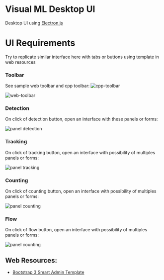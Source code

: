 # Visual ML Desktop UI
Desktop UI using [Electron.js](https://www.electronjs.org/)


# UI Requirements 
Try to replicate similar interface here with tabs or buttons using template in web resources

### Toolbar
See sample web toolbar and cpp toolbar:
![cpp-toolbar](docs/cpp-toolbar.png)

![web-toolbar](docs/web-toolbar.png)

### Detection 
On click of detection button, open an interface with these panels or forms:

![panel detection](docs/panel-detection.png)

### Tracking 
On click of tracking button, open an interface with possibility of multiples panels or forms:

![panel tracking](docs/panel-detection.png)

### Counting 
On click of counting button, open an interface with possibility of multiples panels or forms:

![panel counting](docs/panel-counting.png)

### Flow 
On click of flow button, open an interface with possibility of multiples panels or forms:

![panel counting](docs/panel-flow.png)


## Web Resources: 
 * [Bootstrap 3 Smart Admin Template](https://drive.google.com/file/d/1xZqWyPUKlZ2OZiDbhAgiw11ia5hGOAeo/view?usp=sharing)
